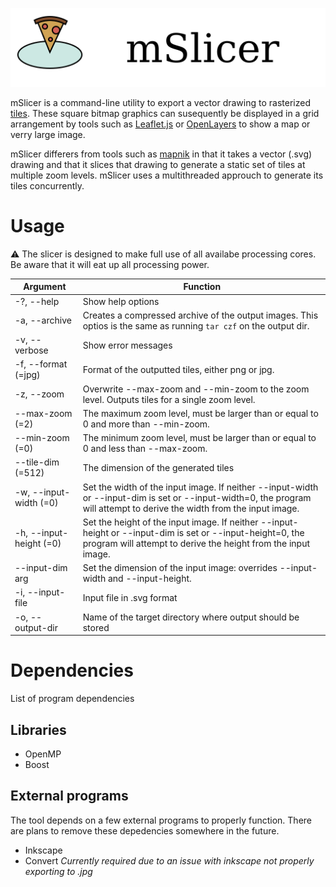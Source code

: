 ![Banner](img/mslicer-banner.png)

mSlicer is a command-line utility to export a vector drawing to rasterized [tiles](https://wiki.openstreetmap.org/wiki/Tiles). These square bitmap graphics can susequently be displayed in a grid arrangement by tools such as [Leaflet.js](https://leafletjs.com/) or [OpenLayers](https://openlayers.org/) to show a map or verry large image.

mSlicer differers from tools such as [mapnik](https://mapnik.org/) in that it takes a vector (.svg) drawing and that it slices that drawing to generate a static set of tiles at multiple zoom levels. mSlicer uses a multithreaded approuch to generate its tiles concurrently.

# Usage

⚠️ The slicer is designed to make full use of all availabe processing cores. Be aware that it will eat up all processing power.

| Argument | Function |
|---|---|
| -?, --help                     | Show help options | 
| -a, --archive                  | Creates a compressed archive of the output images. This optios is the same as running `tar czf` on the output dir.| 
| -v, --verbose                  | Show error messages |
| -f, --format <arg> (=jpg)      | Format of the outputted tiles, either png or jpg. |
| -z, --zoom <arg>               | Overwrite --max-zoom and --min-zoom to the zoom level. Outputs tiles for a single zoom level. |
| --max-zoom <arg> (=2)          | The maximum zoom level, must be larger than or equal to 0 and more than --min-zoom. |
| --min-zoom <arg> (=0)          | The minimum zoom level, must be larger than or equal to 0 and less than --max-zoom. |
| --tile-dim <arg> (=512)        | The dimension of the generated tiles |
| -w, --input-width <arg> (=0)   | Set the width of the input image. If neither --input-width or --input-dim is set or --input-width=0, the program will attempt to derive the width from the input image. |
| -h, --input-height <arg> (=0)  | Set the height of the input image. If neither --input-height or --input-dim is set or --input-height=0, the program will attempt to derive the height from the input image. |
| --input-dim arg                | Set the dimension of the input image: overrides --input-width and --input-height. |
| -i, --input-file <arg>         | Input file in .svg format |
| -o, --output-dir <arg>         | Name of the target directory where output should be stored |



# Dependencies
List of program dependencies

## Libraries
- OpenMP
- Boost

## External programs
The tool depends on a few external programs to properly function. There are plans to remove these depedencies somewhere in the future.

- Inkscape 
- Convert _Currently required due to an issue with inkscape not properly exporting to .jpg_
